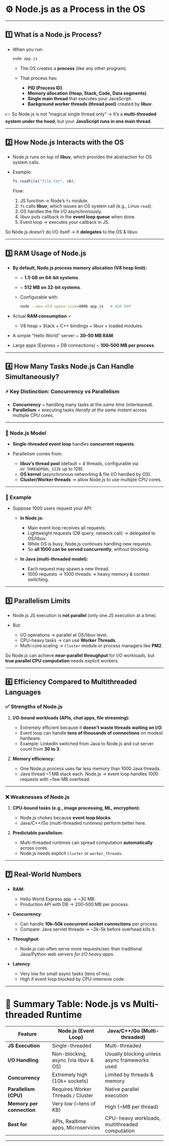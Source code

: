

# ⚙️ Node.js as a Process in the OS

---

## 1️⃣ What is a Node.js Process?

* When you run:

  ```bash
  node app.js
  ```

  * The OS creates a **process** (like any other program).
  * That process has:

    * **PID (Process ID)**.
    * **Memory allocation (Heap, Stack, Code, Data segments)**.
    * **Single main thread** that executes your JavaScript.
    * **Background worker threads (thread pool)** created by **libuv**.

👉 So Node.js is not “magical single thread only” → It’s a **multi-threaded system under the hood**, but your **JavaScript runs in one main thread**.

---

## 2️⃣ How Node.js Interacts with the OS

* Node.js runs on top of **libuv**, which provides the abstraction for OS system calls.
* Example:

  ```js
  fs.readFile("file.txt", cb);
  ```

  Flow:

  1. JS function → Node’s `fs` module.
  2. `fs` calls **libuv**, which issues an OS system call (e.g., Linux `read`).
  3. OS handles the file I/O asynchronously.
  4. libuv puts callback in the **event loop queue** when done.
  5. Event loop → executes your callback in JS.

So Node.js doesn’t do I/O itself → It **delegates** to the OS & libuv.

---

## 3️⃣ RAM Usage of Node.js

* **By default, Node.js process memory allocation (V8 heap limit):**

  * \~ **1.5 GB on 64-bit systems**.
  * \~ **512 MB on 32-bit systems**.
  * Configurable with:

    ```bash
    node --max-old-space-size=4096 app.js   # 4GB RAM
    ```
* Actual **RAM consumption** =

  * V8 heap + Stack + C++ bindings + libuv + loaded modules.
* A simple "Hello World" server \~ **30–50 MB RAM**.
* Large apps (Express + DB connections) \~ **100–500 MB per process**.

---

## 4️⃣ How Many Tasks Node.js Can Handle Simultaneously?

### ⚡ Key Distinction: **Concurrency vs Parallelism**

* **Concurrency** = handling many tasks at the *same time* (interleaved).
* **Parallelism** = executing tasks *literally at the same instant* across multiple CPU cores.

---

### 🔹 Node.js Model

* **Single-threaded event loop** handles **concurrent requests**.
* Parallelism comes from:

  * **libuv’s thread pool** (default = 4 threads, configurable via `UV_THREADPOOL_SIZE` up to 128).
  * **OS kernel** (asynchronous networking & file I/O handled by OS).
  * **Cluster/Worker threads** → allow Node.js to use multiple CPU cores.

---

### 🔹 Example

* Suppose 1000 users request your API:

  * **In Node.js:**

    * Main event loop receives all requests.
    * Lightweight requests (DB query, network call) → delegated to OS/libuv.
    * While OS is busy, Node.js continues handling new requests.
    * So **all 1000 can be served concurrently**, without blocking.
  * **In Java (multi-threaded model):**

    * Each request may spawn a new thread.
    * 1000 requests → 1000 threads → heavy memory & context switching.

---

## 5️⃣ Parallelism Limits

* Node.js JS execution is **not parallel** (only one JS execution at a time).
* But:

  * I/O operations → parallel at OS/libuv level.
  * CPU-heavy tasks → can use **Worker Threads**.
  * Multi-core scaling → `Cluster` module or process managers like **PM2**.

So Node.js can achieve **near-parallel throughput** for I/O workloads, but **true parallel CPU computation** needs explicit workers.

---

## 6️⃣ Efficiency Compared to Multithreaded Languages

### ✅ Strengths of Node.js

1. **I/O-bound workloads (APIs, chat apps, file streaming):**

   * Extremely efficient because it **doesn’t waste threads waiting on I/O**.
   * Event loop can handle **tens of thousands of connections** on modest hardware.
   * Example: LinkedIn switched from Java to Node.js and cut server count from **30 to 3**.

2. **Memory efficiency:**

   * One Node.js process uses far less memory than 1000 Java threads.
   * Java thread \~1 MB stack each. Node.js → event loop handles 1000 requests with \~few MB overhead.

---

### ❌ Weaknesses of Node.js

1. **CPU-bound tasks (e.g., image processing, ML, encryption):**

   * Node.js chokes because **event loop blocks**.
   * Java/C++/Go (multi-threaded runtimes) perform better here.

2. **Predictable parallelism:**

   * Multi-threaded runtimes can spread computation **automatically** across cores.
   * Node.js needs explicit `cluster` or `worker_threads`.

---

## 7️⃣ Real-World Numbers

* **RAM**:

  * Hello World Express app → \~30 MB.
  * Production API with DB → 200–500 MB per process.
* **Concurrency**:

  * Can handle **10k–50k concurrent socket connections** per process.
  * Compare: Java servlet threads → \~2k–5k before overhead kills it.
* **Throughput**:

  * Node.js can often serve more requests/sec than traditional Java/Python web servers *for I/O heavy apps*.
* **Latency**:

  * Very low for small async tasks (tens of ms).
  * High if event loop blocked by CPU-intensive code.

---

# 📌 Summary Table: Node.js vs Multi-threaded Runtime

| Feature                   | Node.js (Event Loop)                 | Java/C++/Go (Multi-threaded)                   |
| ------------------------- | ------------------------------------ | ---------------------------------------------- |
| **JS Execution**          | Single-threaded                      | Multi-threaded                                 |
| **I/O Handling**          | Non-blocking, async (via libuv & OS) | Usually blocking unless async frameworks used  |
| **Concurrency**           | Extremely high (10k+ sockets)        | Limited by threads & memory                    |
| **Parallelism (CPU)**     | Requires Worker Threads / Cluster    | Native parallel execution                      |
| **Memory per connection** | Very low (\~tens of KB)              | High (\~MB per thread)                         |
| **Best for**              | APIs, Realtime apps, Microservices   | CPU-heavy workloads, multithreaded computation |

---


